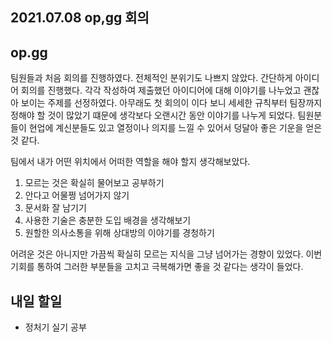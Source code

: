 ## 2021.07.08 op,gg 회의

## op.gg

팀원들과 처음 회의를 진행하였다. 전체적인 분위기도 나쁘지 않았다. 간단하게 아이디어 회의를 진행했다. 각각 작성하여 제출했던 아이디어에 대해 이야기를 나누었고 괜찮아 보이는 주제를 선정하였다. 아무래도 첫 회의이 이다 보니 세세한 규칙부터 팀장까지 정해야 할 것이 많았기 떄문에 생각보다 오랜시간 동안 이야기를 나누게 되었다. 팀원분들이 현업에 계신분들도 있고 열정이나 의지를 느낄 수 있어서 덩달아 좋은 기운을 얻은 것 같다.

팀에서 내가 어떤 위치에서 어떠한 역할을 해야 할지 생각해보았다.
1. 모르는 것은 확실히 물어보고 공부하기
2. 안다고 어물쩡 넘어가지 않기
3. 문서화 잘 남기기
4. 사용한 기술은 충분한 도입 배경을 생각해보기
5. 원할한 의사소통을 위해 상대방의 이야기를 경청하기

어려운 것은 아니지만 가끔씩 확실히 모르는 지식을 그냥 넘어가는 경향이 있었다. 이번 기회를 통하여 그러한 부분들을 고치고 극복해가면 좋을 것 같다는 생각이 들었다.

## 내일 할일
 - 정처기 실기 공부